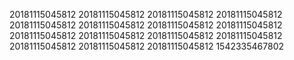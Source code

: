 20181115045812
20181115045812
20181115045812
20181115045812
20181115045812
20181115045812
20181115045812
20181115045812
20181115045812
20181115045812
20181115045812
20181115045812
20181115045812
20181115045812
20181115045812
1542335467802